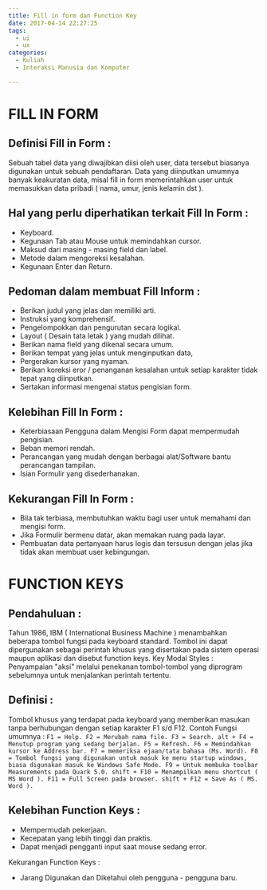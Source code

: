 ```yaml
---
title: Fill in form dan Function Key
date: 2017-04-14 22:27:25
tags:
  - ui
  - ux
categories:
  - Kuliah
  - Interaksi Manusia dan Komputer

---
```

# FILL IN FORM

## Definisi Fill in Form :
   Sebuah tabel data yang diwajibkan diisi oleh user, data tersebut biasanya digunakan untuk sebuah pendaftaran.
   Data yang diinputkan umumnya banyak keakuratan data, misal fill in form memerintahkan user untuk memasukkan data pribadi ( nama, umur, jenis kelamin dst ).



## Hal yang perlu diperhatikan terkait Fill In Form :
   - Keyboard.
   - Kegunaan Tab atau Mouse untuk memindahkan cursor.
   - Maksud dari masing - masing field dan label.
   - Metode dalam mengoreksi kesalahan.
   - Kegunaan Enter dan Return.


## Pedoman dalam membuat Fill Inform :

   - Berikan judul yang jelas dan memiliki arti.
   - Instruksi yang komprehensif.
   - Pengelompokkan dan pengurutan secara logikal.
   - Layout ( Desain tata letak ) yang mudah dilihat.
   - Berikan nama field yang dikenal secara umum.
   - Berikan tempat yang jelas untuk menginputkan data,
   - Pergerakan kursor yang nyaman.
   - Berikan koreksi eror / penanganan kesalahan untuk setiap karakter  tidak tepat yang diinputkan.
   - Sertakan informasi mengenai status pengisian form.


## Kelebihan Fill In Form :

   - Keterbiasaan Pengguna dalam Mengisi Form dapat mempermudah pengisian.
   - Beban memori rendah.
   - Perancangan yang mudah dengan berbagai alat/Software bantu perancangan tampilan.
   - Isian Formulir yang disederhanakan.

## Kekurangan Fill In Form :

   - Bila tak terbiasa, membutuhkan waktu bagi user untuk memahami dan mengisi form.
   - Jika Formulir bermenu datar, akan memakan ruang pada layar.
   - Pembuatan data pertanyaan harus logis dan tersusun dengan jelas jika tidak akan membuat user kebingungan.


# FUNCTION KEYS

## Pendahuluan :
   Tahun 1986, IBM ( International Business Machine ) menambahkan beberapa tombol fungsi pada keyboard standard. Tombol ini dapat dipergunakan sebagai perintah khusus yang disertakan pada sistem operasi maupun aplikasi dan disebut function keys.
   Key Modal Styles : Penyampaian "aksi" melalui penekanan tombol-tombol yang diprogram sebelumnya untuk menjalankan perintah tertentu.

## Definisi :
  Tombol khusus yang terdapat pada keyboard yang memberikan masukan tanpa berhubungan dengan setiap karakter F1 s/d F12. Contoh Fungsi umumnya :
     ```
     F1 = Help.
     F2 = Merubah nama file.
     F3 = Search.
     alt + F4 = Menutup program yang sedang berjalan.
     F5 = Refresh.
     F6 = Memindahkan kursor ke Address bar.
     F7 = memeriksa ejaan/tata bahasa (Ms. Word).
     F8 = Tombol fungsi yang digunakan untuk masuk ke menu startup windows, biasa digunakan masuk ke Windows Safe Mode.
     F9 = Untuk membuka toolbar Measurements pada Quark 5.0.
     shift + F10 = Menampilkan menu shortcut ( MS Word ).
     F11 = Full Screen pada browser.
     shift + F12 = Save As ( MS. Word ).
     ```

## Kelebihan Function Keys :
   - Mempermudah pekerjaan.
   - Kecepatan yang lebih tinggi dan praktis.
   - Dapat menjadi pengganti input saat mouse sedang error.


Kekurangan Function Keys :
   - Jarang Digunakan dan Diketahui oleh pengguna - pengguna baru.

